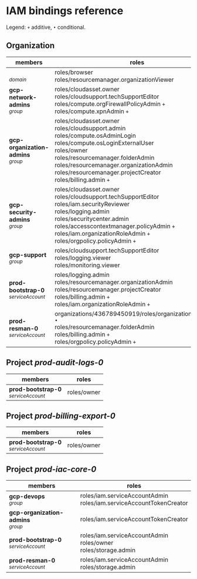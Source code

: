 # IAM bindings reference

Legend: <code>+</code> additive, <code>•</code> conditional.

## Organization
| members | roles |
|---|---|
|<b></b><br><small><i>domain</i></small>|roles/browser <br>roles/resourcemanager.organizationViewer |
|<b>gcp-network-admins</b><br><small><i>group</i></small>|roles/cloudasset.owner <br>roles/cloudsupport.techSupportEditor <br>roles/compute.orgFirewallPolicyAdmin <code>+</code><br>roles/compute.xpnAdmin <code>+</code>|
|<b>gcp-organization-admins</b><br><small><i>group</i></small>|roles/cloudasset.owner <br>roles/cloudsupport.admin <br>roles/compute.osAdminLogin <br>roles/compute.osLoginExternalUser <br>roles/owner <br>roles/resourcemanager.folderAdmin <br>roles/resourcemanager.organizationAdmin <br>roles/resourcemanager.projectCreator <br>roles/billing.admin <code>+</code>|
|<b>gcp-security-admins</b><br><small><i>group</i></small>|roles/cloudasset.owner <br>roles/cloudsupport.techSupportEditor <br>roles/iam.securityReviewer <br>roles/logging.admin <br>roles/securitycenter.admin <br>roles/accesscontextmanager.policyAdmin <code>+</code><br>roles/iam.organizationRoleAdmin <code>+</code><br>roles/orgpolicy.policyAdmin <code>+</code>|
|<b>gcp-support</b><br><small><i>group</i></small>|roles/cloudsupport.techSupportEditor <br>roles/logging.viewer <br>roles/monitoring.viewer |
|<b>prod-bootstrap-0</b><br><small><i>serviceAccount</i></small>|roles/logging.admin <br>roles/resourcemanager.organizationAdmin <br>roles/resourcemanager.projectCreator <br>roles/billing.admin <code>+</code><br>roles/iam.organizationRoleAdmin <code>+</code>|
|<b>prod-resman-0</b><br><small><i>serviceAccount</i></small>|organizations/436789450919/roles/organizationIamAdmin <code>•</code><br>roles/resourcemanager.folderAdmin <br>roles/billing.admin <code>+</code><br>roles/orgpolicy.policyAdmin <code>+</code>|

## Project <i>prod-audit-logs-0</i>

| members | roles |
|---|---|
|<b>prod-bootstrap-0</b><br><small><i>serviceAccount</i></small>|roles/owner |

## Project <i>prod-billing-export-0</i>

| members | roles |
|---|---|
|<b>prod-bootstrap-0</b><br><small><i>serviceAccount</i></small>|roles/owner |

## Project <i>prod-iac-core-0</i>

| members | roles |
|---|---|
|<b>gcp-devops</b><br><small><i>group</i></small>|roles/iam.serviceAccountAdmin <br>roles/iam.serviceAccountTokenCreator |
|<b>gcp-organization-admins</b><br><small><i>group</i></small>|roles/iam.serviceAccountTokenCreator |
|<b>prod-bootstrap-0</b><br><small><i>serviceAccount</i></small>|roles/iam.serviceAccountAdmin <br>roles/owner <br>roles/storage.admin |
|<b>prod-resman-0</b><br><small><i>serviceAccount</i></small>|roles/iam.serviceAccountAdmin <br>roles/storage.admin |
